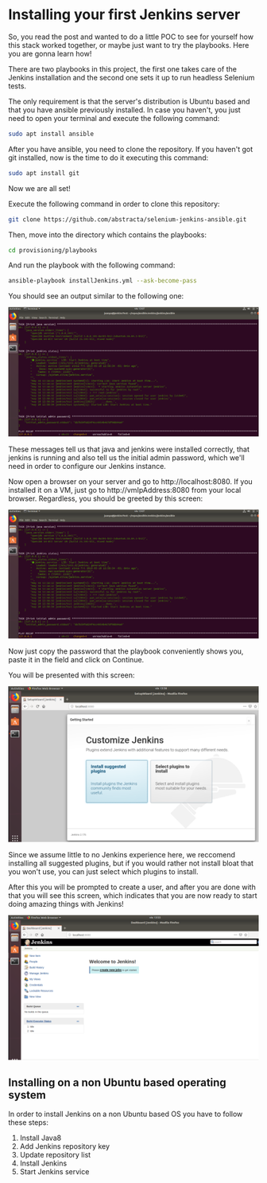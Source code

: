 # Installing your first Jenkins server

So, you read the post and wanted to do a little POC to see for yourself how this stack worked together, or maybe just want to try the playbooks. Here you are gonna learn how!

There are two playbooks in this project, the first one takes care of the Jenkins installation and the second one sets it up to run headless Selenium tests.

The only requirement is that the server's distribution is Ubuntu based and that you have ansible previously installed. In case you haven't, you just need to open your terminal and execute the following command:

``` sh
sudo apt install ansible
```

After you have ansible, you need to clone the repository. If you haven't got git installed, now is the time to do it executing this command:

``` sh
sudo apt install git
```

Now we are all set!

Execute the following command in order to clone this repository:

``` sh
git clone https://github.com/abstracta/selenium-jenkins-ansible.git
```

Then, move into the directory which contains the playbooks:

``` sh
cd provisioning/playbooks
```

And run the playbook with the following command:

``` sh
ansible-playbook installJenkins.yml --ask-become-pass
```

You should see an output similar to the following one:

![Playbook execution](/getting-started/installingJenkins/img/Capture1.PNG)

These messages tell us that java and jenkins were installed correctly, that jenkins is running and also tell us the initial admin password, which we'll need in order to configure our Jenkins instance.

Now open a browser on your server and go to http://localhost:8080. If you installed it on a VM, just go to http://vmIpAddress:8080 from your local browser. Regardless, you should be greeted by this screen:

![Initial jenkins page](/getting-started/installingJenkins/img/Capture1.PNG)

Now just copy the password that the playbook conveniently shows you, paste it in the field and click on Continue.

You will be presented with this screen:

![Jenkins plugins](/getting-started/installingJenkins/img/Capture3.PNG)

Since we assume little to no Jenkins experience here, we reccomend installing all suggested plugins, but if you would rather not install bloat that you won't use, you can just select which plugins to install.

After this you will be prompted to create a user, and after you are done with that you will see this screen, which indicates that you are now ready to start doing amazing things with Jenkins!

![Jenkins initial page](/getting-started/installingJenkins/img/Capture4.PNG)

## Installing on a non Ubuntu based operating system

In order to install Jenkins on a non Ubuntu based OS you have to follow these steps:

1. Install Java8
2. Add Jenkins repository key
3. Update repository list
4. Install Jenkins
5. Start Jenkins service
